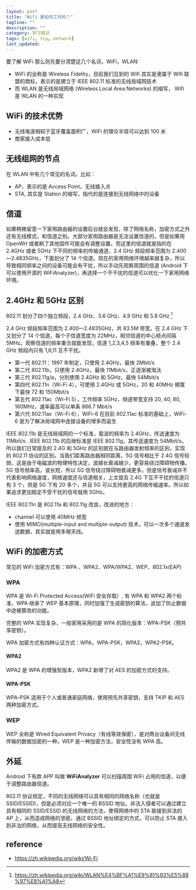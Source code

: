 ```yaml
---
layout: post
title: "Wifi 是如何工作的？"
tagline: ""
description: ""
category: 学习笔记
tags: [wifi, tcp, network]
last_updated:
---
```


要了解 WiFi 那么则先要分清楚这几个名词，WiFi，WLAN:

- WiFi 的全称是 Wireless Fidelity，目前我们见到的 Wifi 其实是隶属于 Wifi 联盟的商标，表示的是建立于 IEEE 802.11 标准的无线局域网技术
- 而 WLAN 是无线局域网络 (Wireless Local Area Networks) 的缩写， Wifi 是 WLAN 的一种实现

## WiFi 的技术优势

- 无线电波相较于蓝牙覆盖面积广，WiFi 的理论半径可以达到 100 米
- 商家接入成本低

## 无线组网的节点

在 WLAN 中有几个常见的名词，比如：

- AP，表示的是 Access Point，无线接入点
- STA, 其实是 Station 的缩写，指代的是连接到无线网络中的设备

## 信道
如果稍微留意一下家用路由器的设置后台就会发现，除了网络名称，加密方式之外还有无线模式，和信道之别。大部分家用路由器是无法设置信道的，但是如果用 OpenWrt 或者刷了其他固件可能会有调整设置。而这里的信道就是指的在 2.4GHz 或者 5GHz 下不同的频率的传输通道，2.4 GHz 频段频率范围为 2.400—2.4835GHz，下面划分了 14 个信道。现在的家用网络环境越来越复杂，所以导致相同频率之间的设备可能会有干扰，所以手动先观察周围的信道 (Android 下可以使用开源的 WiFiAnalyzer)，再选择一个不干扰的信道可以优化一下家用网络环境。


## 2.4GHz 和 5GHz 区别
802.11 划分了四个独立频段，2.4 GHz、3.6 GHz、4.9 GHz 和 5.8 GHz [^hz]

2.4 GHz 频段频率范围为 2.400—2.4835GHz，共 83.5M 带宽，在 2.4 GHz 下又划分了 14 个信道，每个子信道宽度为 22MHz，相邻信道的中心频点间隔 5MHz。观察信道的频率重合就能发现，信道 1,2,3,4,5 频率有重叠，整个 2.4 GHz 频段内只有 1,6,11 互不干扰。

[^hz]: https://zh.wikipedia.org/wiki/WLAN%E4%BF%A1%E9%81%93%E5%88%97%E8%A1%A8

- 第一代 802.11：1997 年制定，只使用 2.4GHz，最快 2Mbit/s
- 第二代 802.11b，只使用 2.4GHz，最快 11Mbit/s，正逐渐被淘汰
- 第三代 802.11g/a，分別使用 2.4GHz 和 5GHz，最快 54Mbit/s
- 第四代 802.11n（Wi-Fi 4），可使用 2.4GHz 或 5GHz，20 和 40MHz 頻寬下最快 72 和 150Mbit/s
- 第五代 802.11ac（Wi-Fi 5），工作频率 5GHz，频道带宽支持 20, 40, 80, 160MHz，速率最高可以单条 866.7 Mbit/s
- 第六代 802.11ax（Wi-Fi 6），WiFi-6 在目前 802.11ac 标准的基础上，WiFi-6 是为了解决局域网中连接设备的增多而诞生

IEEE 802.11b 是无线局域网的一个标准，载波的频率为 2.4GHz，传送速度为 11Mbit/s . IEEE 802.11b 的后继标准是 IEEE 802.11g，其传送速度为 54Mbit/s。所以我们日常提及的 2.4G 和 5GHz 的区别就在与路由器发射频率的区别，实现的 802.11 协议的区别。当我们距离路由器相同距离，5G 信号相比于 2.4G 信号较弱，这是由于电磁波的物理特性决定，波越长衰减越少，更容易绕过障碍物传播。5G 信号频率高，波长短，所以 5G 信号绕过障碍物衰减更多。但是信号衰减并不代表影响网络速度，网络速度还与信道相关，上文提及 2.4G 下互不干扰的信道只有 3 个，但是 5G 下有 20 多个，并且 5G 可以支持更高的网络传输速率。所以如果追求更加稳定不受干扰的信号就用 5GHz。

IEEE 802.11n 是 802.11a 和 802.11g 改良，改进的地方：

- channel 可以使用 40MHz 频宽
- 使用 MIMO(multiple-input and multiple-output) 技术，可以一次多个通道发送数据，其实就是用多根天线。

## WiFi 的加密方式
常见的 WiFi 加密方式有：WPA 、WPA2、WPA/WPA2、WEP、802.1x(EAP)

### WPA
WPA 是 Wi-Fi Protected Access(WiFi 安全存取）, 有 WPA 和 WPA2 两个标准，WPA 继承了 WEP 基本原理，同时加强了生成密钥的算法，追加了防止数据中途被篡改的功能。

完整的 WPA 实现复杂，一般家用采用的是 WPA 的简化版本：WPA-PSK（预共享密钥）。

WPA 加密方式有四种认证方式：WPA，WPA-PSK，WPA2，WPA2-PSK。

#### WPA2
WPA2 是 WPA 的增强型版本，WPA2 新增了对 AES 的加密方式的支持。

#### WPA-PSK
WPA-PSK 适用于个人或普通家庭网络，使用预先共享密钥，支持 TKIP 和 AES 两种加密方式。

### WEP
WEP 全称是 Wired Equivalent Privacy（有线等效保密），是对两台设备间无线传输的数据加密的一种。WEP 是一种加密方法，安全性没有 WPA 高。



## 外延
Android 下有款 APP 叫做 **WiFiAnalyzer** 可以扫描周围 WiFi 占用的信道，以便于调整路由器信道。


802.11 协议规定，不同的无线网络可以具有相同的网络名称（也就是 SSID/ESSID)，但是必须对应一个唯一的 BSSID 地址。非法入侵者可以通过建立具有相同的 SSID/ESSID 的无线网络的方法，使得网络中的 STA 联接到非法的 AP 上，从而造成网络的泄密。通过 BSSID 地址绑定的方式，可以防止 STA 接入到非法的网络，从而提高无线网络的安全性。

## reference

- <https://zh.wikipedia.org/wiki/Wi-Fi>
